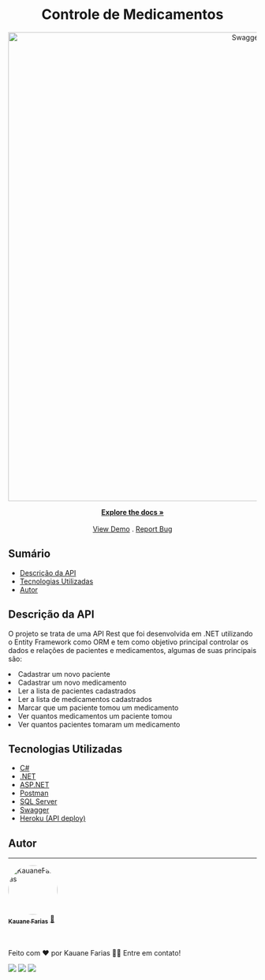 <h1 align="center">Controle de Medicamentos</h1>
<div align="center"><a href="https://controle-medicamentos.herokuapp.com/"><img src="https://i.imgur.com/9iCgL2y.png" width="950px;" alt="Swagger"/></div>
<p align="center">
<a href="https://github.com/kaufariax/Controle-Medicamentos/"><strong>Explore the docs »</strong></a>
<br/>
<br/>
<a href="https://controle-medicamentos.herokuapp.com/" target="_blank">View Demo</a>
.
<a href="https://github.com/kaufariax/Controle-Medicamentos/issues">Report Bug</a>
</p>

## Sumário

* [Descrição da API](#descrição-da-api)
* [Tecnologias Utilizadas](#tecnologias-utilizadas)
* [Autor](#autor)

## Descrição da API

<p>O projeto se trata de uma API Rest que foi desenvolvida em .NET utilizando o Entity Framework como ORM e tem como objetivo principal controlar os dados e relações de pacientes
e medicamentos, algumas de suas principais são:</p>
<li>Cadastrar um novo paciente</li>
<li>Cadastrar um novo medicamento</li>
<li>Ler a lista de pacientes cadastrados</li>
<li>Ler a lista de medicamentos cadastrados</li>
<li>Marcar que um paciente tomou um medicamento</li>
<li>Ver quantos medicamentos um paciente tomou</li>
<li>Ver quantos pacientes tomaram um medicamento</li>

## Tecnologias Utilizadas

* [C#](https://docs.microsoft.com/pt-br/dotnet/csharp/)
* [.NET](https://docs.microsoft.com/en-us/dotnet/)
* [ASP.NET](https://docs.microsoft.com/en-us/aspnet/core/?view=aspnetcore-6.0)
* [Postman](https://www.postman.com/)
* [SQL Server](https://docs.microsoft.com/pt-br/sql/sql-server/?view=sql-server-ver16)
* [Swagger](https://swagger.io/docs/)
* [Heroku (API deploy)](https://devcenter.heroku.com/categories/reference)

## Autor
---
<a href="https://www.linkedin.com/in/kauane-farias/">
 <img style="border-radius: 50%;" src="https://i.imgur.com/pcIxNWh.jpg" width="100px;" alt="KauaneFarias"/>
 <br />
 <sub><b>Kauane Farias</b></sub></a> <a href="https://www.linkedin.com/in/kauane-farias/" title="Kauane Farias">🚀</a>
 </br>
 </br>
 </br>
 
<p>Feito com ❤️ por Kauane Farias 👋🏽 Entre em contato!</p>

<a href="https://instagram.com/kaufariax" target="_blank"><img src="https://img.shields.io/badge/-Instagram-%23E4405F?style=for-the-badge&logo=instagram&logoColor=white" target="_blank"></a>
<a href="https://api.whatsapp.com/send?phone=5511980844655&text=Ol%C3%A1!%20" target="_blank" alt="WhatsApp">
<img src="https://img.shields.io/badge/WhatsApp-25D366?style=for-the-badge&logo=whatsapp&logoColor=white" target="_blank"/></a>
<a href="https://www.linkedin.com/in/kauane-farias/" target="_blank"><img src="https://img.shields.io/badge/-LinkedIn-%230077B5?style=for-the-badge&logo=linkedin&logoColor=white" target="_blank"></a>
